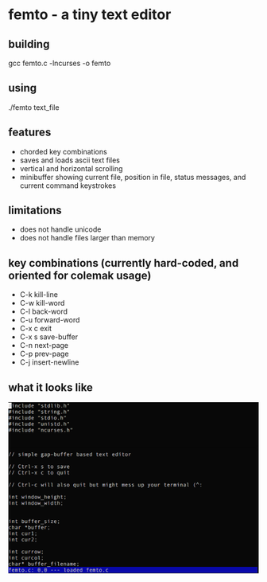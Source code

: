 # femto - a tiny text editor

## building


gcc femto.c -lncurses -o femto


## using


./femto text_file

## features

* chorded key combinations
* saves and loads ascii text files
* vertical and horizontal scrolling
* minibuffer showing current file, position in file, status messages, and current command keystrokes

## limitations

* does not handle unicode
* does not handle files larger than memory

## key combinations (currently hard-coded, and oriented for colemak usage)
* C-k    kill-line
* C-w    kill-word
* C-l    back-word
* C-u    forward-word
* C-x c  exit
* C-x s  save-buffer
* C-n    next-page
* C-p    prev-page
* C-j    insert-newline


## what it looks like

![Alt text](https://github.com/ehaliewicz/femto/raw/master/screenshot.png?raw=true "")
